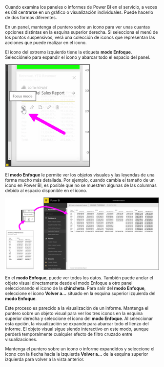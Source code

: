 Cuando examina los paneles o informes de Power BI en el servicio, a veces es útil centrarse en un gráfico o visualización individuales. Puede hacerlo de dos formas diferentes.

En un panel, mantenga el puntero sobre un icono para ver unas cuantas opciones distintas en la esquina superior derecha. Si selecciona el menú de los puntos suspensivos, verá una colección de iconos que representan las acciones que puede realizar en el icono.

El icono del extremo izquierdo tiene la etiqueta **modo Enfoque**. Selecciónelo para expandir el icono y abarcar todo el espacio del panel.

![](media/4-4b-display-visuals-tiles-fullscreen/4-4b_1.png)

El **modo Enfoque** le permite ver los objetos visuales y las leyendas de una forma mucho más detallada. Por ejemplo, cuando cambia el tamaño de un icono en Power BI, es posible que no se muestren algunas de las columnas debido al espacio disponible en el icono.

![](media/4-4b-display-visuals-tiles-fullscreen/4-4b_2.png)

En el **modo Enfoque**, puede ver todos los datos. También puede anclar el objeto visual directamente desde el modo Enfoque a otro panel seleccionando el icono de la **chincheta**. Para salir del **modo Enfoque**, seleccione el icono **Volver a...** situado en la esquina superior izquierda del **modo Enfoque**.

Este proceso es parecido a la visualización de un informe. Mantenga el puntero sobre un objeto visual para ver los tres iconos en la esquina superior derecha y seleccione el icono del **modo Enfoque**. Al seleccionar esta opción, la visualización se expande para abarcar todo el lienzo del informe. El objeto visual sigue siendo interactivo en este modo, aunque perderá temporalmente cualquier efecto de filtro cruzado entre visualizaciones.

Mantenga el puntero sobre un icono o informe expandidos y seleccione el icono con la flecha hacia la izquierda **Volver a...** de la esquina superior izquierda para volver a la vista anterior.

